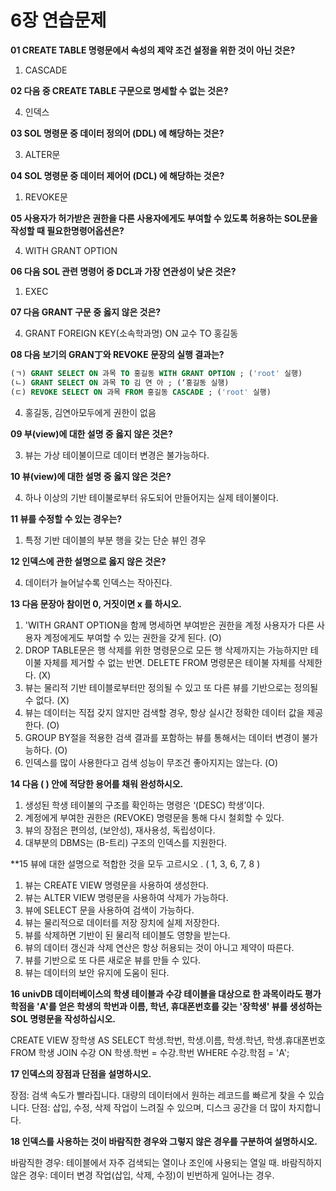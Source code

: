 # 6장 연습문제

**01 CREATE TABLE 명령문에서 속성의 제약 조건 설정을 위한 것이 아닌 것은?**

1. CASCADE

**02 다음 중 CREATE TABLE 구문으로 명세할 수 없는 것은?**

4. 인덱스

**03 SOL 명령문 중 데이터 정의어 (DDL) 에 해당하는 것은?**

3. ALTER문

**04 SOL 명령문 중 데이터 제어어 (DCL) 에 해당하는 것은?**

1. REVOKE문

**05 사용자가 허가받은 권한을 다른 사용자에게도 부여할 수 있도록 허용하는 SOL문을 작성할 때 필요한명령어옵션은?**

4. WITH GRANT OPTION

**06 다음 SOL 관련 명령어 중 DCL과 가장 연관성이 낮은 것은?**

1. EXEC

**07 다음 GRANT 구문 중 옳지 않은 것은?**

4. GRANT FOREIGN KEY(소속학과명) ON 교수 TO 홍길동

**08 다음 보기의 GRAN丁와 REVOKE 문장의 실행 결과는?**

```sql
(ㄱ) GRANT SELECT ON 과목 TO 홍길동 WITH GRANT OPTION ; ('root' 실행)
(ㄴ) GRANT SELECT ON 과목 TO 김 연 아 ; (‘홍길동 실행)
(ㄷ) REVOKE SELECT ON 과목 FROM 홍길동 CASCADE ; ('root' 실행)
```

4. 홍길동, 김연아모두에게 권한이 없음

**09 부(view)에 대한 설명 중 옳지 않은 것은?**

3. 뷰는 가상 테이불이므로 데이터 변경은 불가능하다.

**10 뷰(view)에 대한 설명 중 옳지 않은 것은?**

4. 하나 이상의 기반 테이불로부터 유도되어 만들어지는 실제 테이불이다.

**11 뷰를 수정할 수 있는 경우는?**

1. 특정 기반 데이블의 부분 행을 갖는 단순 뷰인 경우

**12 인덱스에 관한 설명으로 옳지 않은 것은?**

4. 데이터가 늘어날수록 인덱스는 작아진다.

**13 다음 문장아 참이먼 0, 거짓이면 x 를 하시오.**

1. 'WITH GRANT OPTION을 함께 명세하면 부여받은 권한을 계정 사용자가 다른 사용자 계정에게도 부여할 수 있는 권한을 갖게 된다. (O)
2. DROP TABLE문은 행 삭제를 위한 명령문으로 모든 행 삭제까지는 가능하지만 테이불 자체를 제거할 수 없는 반면. DELETE FROM 명령문은 테이불 자체를 삭제한다. (X)
3. 뷰는 물리적 기반 테이블로부터만 정의될 수 있고 또 다른 뷰를 기반으로는 정의될 수 없다. (X)
4. 뷰는 데이터는 직접 갖지 않지만 검색할 경우, 항상 실시간 정확한 데이터 값을 제공한다. (O)
5. GROUP BY절을 적용한 검색 결과를 포함하는 뷰를 통해서는 데이터 변경이 불가능하다. (O)
6. 인덱스를 많이 사용한다고 검색 성능이 무조건 좋아지지는 않는다. (O)

**14 다음 ( ) 안에 적당한 용어를 채워 완성하시오.**

1. 생성된 학생 테이불의 구조를 확인하는 명령은 ‘(DESC) 학생’이다.
2. 계정에게 부여한 권한은 (REVOKE) 명령문을 통해 다시 철회할 수 있다.
3. 뷰의 장점은 편의성, (보안성), 재사용성, 독립성이다.
4. 대부분의 DBMS는 (B-트리) 구조의 인덱스를 지원한다.

**15 뷰에 대한 설명으로 적합한 것을 모두 고르시오 . ( 1, 3, 6, 7, 8 )

1. 뷰는 CREATE VIEW 명령문을 사용하여 생성한다.
2. 뷰는 ALTER VIEW 명령문을 사용하여 삭제가 가능하다.
3. 뷰에 SELECT 문을 사용하여 검색이 가능하다.
4. 뷰는 물리적으로 데이터를 저장 장치에 실제 저장한다.
5. 뷰를 삭제하면 기반이 된 물리적 테이블도 영향을 받는다.
6. 뷰의 데이터 갱신과 삭제 연산은 항상 허용되는 것이 아니고 제약이 따른다.
7. 뷰를 기반으로 또 다른 새로운 뷰를 만들 수 있다.
8. 뷰는 데이터의 보안 유지에 도움이 된다.

**16 univDB 데이터베이스의 학생 테이블과 수강 테이블을 대상으로 한 과목이라도 평가학점을 'A'를 얻은 학생의 학번과 이름, 학년, 휴대폰번호를 갖는 '장학생' 뷰를 생성하는 SOL 명령문을 작성하십시오.**

CREATE VIEW 장학생 AS
SELECT 학생.학번, 학생.이름, 학생.학년, 학생.휴대폰번호
FROM 학생
JOIN 수강 ON 학생.학번 = 수강.학번
WHERE 수강.학점 = 'A';

**17 인덱스의 장점과 단점을 설명하시오.**

장점: 검색 속도가 빨라집니다. 대량의 데이터에서 원하는 레코드를 빠르게 찾을 수 있습니다.
단점: 삽입, 수정, 삭제 작업이 느려질 수 있으며, 디스크 공간을 더 많이 차지합니다.

**18 인덱스를 사용하는 것이 바람직한 경우와 그렇지 않은 경우를 구분하여 설명하시오.**

바람직한 경우: 테이블에서 자주 검색되는 열이나 조인에 사용되는 열일 때.
바람직하지 않은 경우: 데이터 변경 작업(삽입, 삭제, 수정)이 빈번하게 일어나는 경우.
